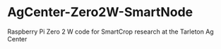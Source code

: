 # AgCenter-Zero2W-SmartNode
Raspberry Pi Zero 2 W code for SmartCrop research at the Tarleton Ag Center
